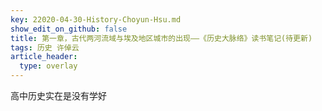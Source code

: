 ```yaml
---
key: 22020-04-30-History-Choyun-Hsu.md
show_edit_on_github: false
title: 第一章，古代两河流域与埃及地区城市的出现——《历史大脉络》读书笔记(待更新)
tags: 历史 许倬云
article_header:
  type: overlay
---
```


高中历史实在是没有学好
